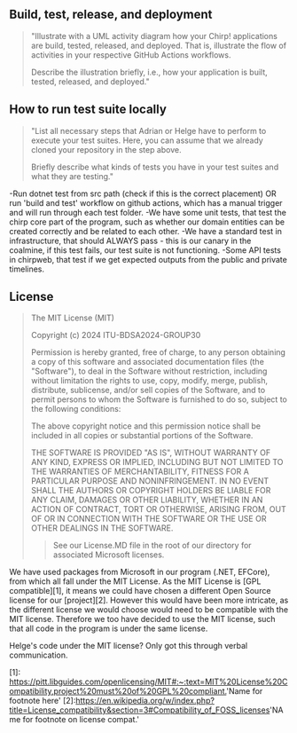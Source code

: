 ## Build, test, release, and deployment

> "Illustrate with a UML activity diagram how your Chirp! applications are build, tested, released, and deployed. That is, illustrate the flow of activities in your respective GitHub Actions workflows.
>
> Describe the illustration briefly, i.e., how your application is built, tested, released, and deployed."


## How to run test suite locally

> "List all necessary steps that Adrian or Helge have to perform to execute your test suites. Here, you can assume that we already cloned your repository in the step above.
>
> Briefly describe what kinds of tests you have in your test suites and what they are testing."

-Run dotnet test from src path (check if this is the correct placement) OR run 'build and test' workflow on github actions, which has a manual trigger and will run through each test folder.
-We have some unit tests, that test the chirp core part of the program, such as whether our domain entities can be created correctly and be related to each other.
-We have a standard test in infrastructure, that should ALWAYS pass - this is our canary in the coalmine, if this test fails, our test suite is not functioning.
-Some API tests in chirpweb, that test if we get expected outputs from the public and private timelines.


## License
>The MIT License (MIT)
>
>Copyright (c) 2024 ITU-BDSA2024-GROUP30
>
>Permission is hereby granted, free of charge, to any person obtaining a copy of this software and associated documentation files (the "Software"), to deal in the Software without restriction, including without limitation the rights to use, copy, modify, merge, publish, distribute, sublicense, and/or sell copies of the Software, and to permit persons to whom the Software is furnished to do so, subject to the following conditions:
>
>The above copyright notice and this permission notice shall be included in all copies or substantial portions of the Software.
>
>THE SOFTWARE IS PROVIDED "AS IS", WITHOUT WARRANTY OF ANY KIND, EXPRESS OR IMPLIED, INCLUDING BUT NOT LIMITED TO THE WARRANTIES OF MERCHANTABILITY, FITNESS FOR A PARTICULAR PURPOSE AND NONINFRINGEMENT. IN NO EVENT SHALL THE AUTHORS OR COPYRIGHT HOLDERS BE LIABLE FOR ANY CLAIM, DAMAGES OR OTHER LIABILITY, WHETHER IN AN ACTION OF CONTRACT, TORT OR OTHERWISE, ARISING FROM, OUT OF OR IN CONNECTION WITH THE SOFTWARE OR THE USE OR OTHER DEALINGS IN THE SOFTWARE.
>>See our License.MD file in the root of our directory for associated Microsoft licenses.

We have used packages from Microsoft in our program (.NET, EFCore), from which all fall under the MIT License. As the MIT License is [GPL compatible][1], it means we could have chosen a different Open Source license for our [project][2]. However this would have been more intricate, as the different license we would choose would need to be compatible with the MIT license.
Therefore we too have decided to use the MIT license, such that all code in the program is under the same license.

Helge's code under the MIT license? Only got this through verbal communication.

[1]: <https://pitt.libguides.com/openlicensing/MIT#:~:text=MIT%20License%20Compatibility,project%20must%20of%20GPL%20compliant.>'Name for footnote here'
[2]:<https://en.wikipedia.org/w/index.php?title=License_compatibility&section=3#Compatibility_of_FOSS_licenses>'NAme for footnote on license compat.'
